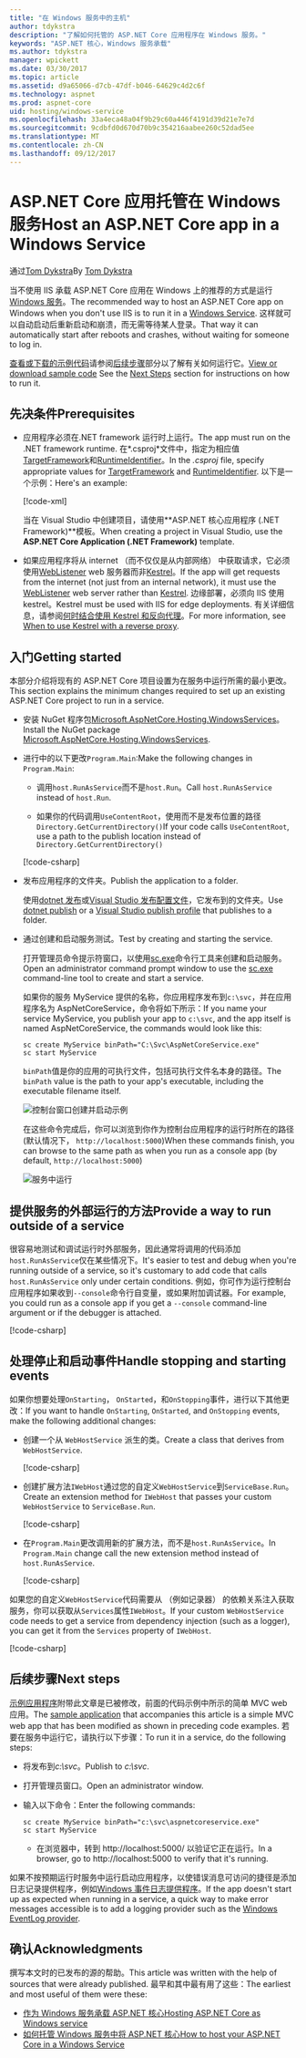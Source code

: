 ```yaml
---
title: "在 Windows 服务中的主机"
author: tdykstra
description: "了解如何托管的 ASP.NET Core 应用程序在 Windows 服务。"
keywords: "ASP.NET 核心，Windows 服务承载"
ms.author: tdykstra
manager: wpickett
ms.date: 03/30/2017
ms.topic: article
ms.assetid: d9a65066-d7cb-47df-b046-64629c4d2c6f
ms.technology: aspnet
ms.prod: aspnet-core
uid: hosting/windows-service
ms.openlocfilehash: 33a4eca48a04f9b29c60a446f4191d39d21e7e7d
ms.sourcegitcommit: 9cdbfd0d670d70b9c354216aabee260c52dad5ee
ms.translationtype: MT
ms.contentlocale: zh-CN
ms.lasthandoff: 09/12/2017
---
```

# <a name="host-an-aspnet-core-app-in-a-windows-service"></a><span data-ttu-id="e46e9-104">ASP.NET Core 应用托管在 Windows 服务</span><span class="sxs-lookup"><span data-stu-id="e46e9-104">Host an ASP.NET Core app in a Windows Service</span></span>

<span data-ttu-id="e46e9-105">通过[Tom Dykstra](https://github.com/tdykstra)</span><span class="sxs-lookup"><span data-stu-id="e46e9-105">By [Tom Dykstra](https://github.com/tdykstra)</span></span>

<span data-ttu-id="e46e9-106">当不使用 IIS 承载 ASP.NET Core 应用在 Windows 上的推荐的方式是运行[Windows 服务](https://docs.microsoft.com/dotnet/framework/windows-services/introduction-to-windows-service-applications)。</span><span class="sxs-lookup"><span data-stu-id="e46e9-106">The recommended way to host an ASP.NET Core app on Windows when you don't use IIS is to run it in a [Windows Service](https://docs.microsoft.com/dotnet/framework/windows-services/introduction-to-windows-service-applications).</span></span> <span data-ttu-id="e46e9-107">这样就可以自动启动后重新启动和崩溃，而无需等待某人登录。</span><span class="sxs-lookup"><span data-stu-id="e46e9-107">That way it can automatically start after reboots and crashes, without waiting for someone to log in.</span></span>

<span data-ttu-id="e46e9-108">[查看或下载的示例代码](https://github.com/aspnet/Docs/tree/master/aspnetcore/hosting/windows-service/sample)请参阅[后续步骤](#next-steps)部分以了解有关如何运行它。</span><span class="sxs-lookup"><span data-stu-id="e46e9-108">[View or download sample code](https://github.com/aspnet/Docs/tree/master/aspnetcore/hosting/windows-service/sample) See the [Next Steps](#next-steps) section for instructions on how to run it.</span></span>

## <a name="prerequisites"></a><span data-ttu-id="e46e9-109">先决条件</span><span class="sxs-lookup"><span data-stu-id="e46e9-109">Prerequisites</span></span>

* <span data-ttu-id="e46e9-110">应用程序必须在.NET framework 运行时上运行。</span><span class="sxs-lookup"><span data-stu-id="e46e9-110">The app must run on the .NET framework runtime.</span></span>  <span data-ttu-id="e46e9-111">在*.csproj*文件中，指定为相应值[TargetFramework](https://docs.microsoft.com/nuget/schema/target-frameworks)和[RuntimeIdentifier](https://docs.microsoft.com/dotnet/articles/core/rid-catalog)。</span><span class="sxs-lookup"><span data-stu-id="e46e9-111">In the *.csproj* file, specify appropriate values for [TargetFramework](https://docs.microsoft.com/nuget/schema/target-frameworks) and [RuntimeIdentifier](https://docs.microsoft.com/dotnet/articles/core/rid-catalog).</span></span> <span data-ttu-id="e46e9-112">以下是一个示例：</span><span class="sxs-lookup"><span data-stu-id="e46e9-112">Here's an example:</span></span>

  [!code-xml[](windows-service/sample/AspNetCoreService.csproj?range=3-6)]

  <span data-ttu-id="e46e9-113">当在 Visual Studio 中创建项目，请使用**ASP.NET 核心应用程序 (.NET Framework)**模板。</span><span class="sxs-lookup"><span data-stu-id="e46e9-113">When creating a project in Visual Studio, use the **ASP.NET Core Application (.NET Framework)** template.</span></span>

* <span data-ttu-id="e46e9-114">如果应用程序将从 internet （而不仅仅是从内部网络） 中获取请求，它必须使用[WebListener](xref:fundamentals/servers/weblistener) web 服务器而非[Kestrel](xref:fundamentals/servers/kestrel)。</span><span class="sxs-lookup"><span data-stu-id="e46e9-114">If the app will get requests from the internet (not just from an internal network), it must use the [WebListener](xref:fundamentals/servers/weblistener) web server rather than [Kestrel](xref:fundamentals/servers/kestrel).</span></span>  <span data-ttu-id="e46e9-115">边缘部署，必须向 IIS 使用 kestrel。</span><span class="sxs-lookup"><span data-stu-id="e46e9-115">Kestrel must be used with IIS for edge deployments.</span></span>  <span data-ttu-id="e46e9-116">有关详细信息，请参阅[何时结合使用 Kestrel 和反向代理](xref:fundamentals/servers/kestrel#when-to-use-kestrel-with-a-reverse-proxy)。</span><span class="sxs-lookup"><span data-stu-id="e46e9-116">For more information, see [When to use Kestrel with a reverse proxy](xref:fundamentals/servers/kestrel#when-to-use-kestrel-with-a-reverse-proxy).</span></span>

## <a name="getting-started"></a><span data-ttu-id="e46e9-117">入门</span><span class="sxs-lookup"><span data-stu-id="e46e9-117">Getting started</span></span>

<span data-ttu-id="e46e9-118">本部分介绍将现有的 ASP.NET Core 项目设置为在服务中运行所需的最小更改。</span><span class="sxs-lookup"><span data-stu-id="e46e9-118">This section explains the minimum changes required to set up an existing ASP.NET Core project to run in a service.</span></span>

* <span data-ttu-id="e46e9-119">安装 NuGet 程序包[Microsoft.AspNetCore.Hosting.WindowsServices](https://www.nuget.org/packages/Microsoft.AspNetCore.Hosting.WindowsServices/)。</span><span class="sxs-lookup"><span data-stu-id="e46e9-119">Install the NuGet package [Microsoft.AspNetCore.Hosting.WindowsServices](https://www.nuget.org/packages/Microsoft.AspNetCore.Hosting.WindowsServices/).</span></span>

* <span data-ttu-id="e46e9-120">进行中的以下更改`Program.Main`:</span><span class="sxs-lookup"><span data-stu-id="e46e9-120">Make the following changes in `Program.Main`:</span></span>
  
  * <span data-ttu-id="e46e9-121">调用`host.RunAsService`而不是`host.Run`。</span><span class="sxs-lookup"><span data-stu-id="e46e9-121">Call `host.RunAsService` instead of `host.Run`.</span></span>
  
  * <span data-ttu-id="e46e9-122">如果你的代码调用`UseContentRoot`，使用而不是发布位置的路径`Directory.GetCurrentDirectory()`</span><span class="sxs-lookup"><span data-stu-id="e46e9-122">If your code calls `UseContentRoot`, use a path to the publish location instead of `Directory.GetCurrentDirectory()`</span></span> 
  
  [!code-csharp[](windows-service/sample/Program.cs?name=ServiceOnly&highlight=3-4,8,14)]

* <span data-ttu-id="e46e9-123">发布应用程序的文件夹。</span><span class="sxs-lookup"><span data-stu-id="e46e9-123">Publish the application to a folder.</span></span>

  <span data-ttu-id="e46e9-124">使用[dotnet 发布](https://docs.microsoft.com/dotnet/articles/core/tools/dotnet-publish)或[Visual Studio 发布配置文件](xref:publishing/web-publishing-vs)，它发布到的文件夹。</span><span class="sxs-lookup"><span data-stu-id="e46e9-124">Use [dotnet publish](https://docs.microsoft.com/dotnet/articles/core/tools/dotnet-publish) or a [Visual Studio publish profile](xref:publishing/web-publishing-vs) that publishes to a folder.</span></span>

* <span data-ttu-id="e46e9-125">通过创建和启动服务测试。</span><span class="sxs-lookup"><span data-stu-id="e46e9-125">Test by creating and starting the service.</span></span>

  <span data-ttu-id="e46e9-126">打开管理员命令提示符窗口，以使用[sc.exe](https://technet.microsoft.com/library/bb490995)命令行工具来创建和启动服务。</span><span class="sxs-lookup"><span data-stu-id="e46e9-126">Open an administrator command prompt window to use the [sc.exe](https://technet.microsoft.com/library/bb490995) command-line tool to create and start a service.</span></span>  
  
  <span data-ttu-id="e46e9-127">如果你的服务 MyService 提供的名称，你应用程序发布到`c:\svc`，并在应用程序名为 AspNetCoreService，命令将如下所示：</span><span class="sxs-lookup"><span data-stu-id="e46e9-127">If you name your service MyService, you publish your app to `c:\svc`, and the app itself is named AspNetCoreService, the commands would look like this:</span></span>

  ```console
  sc create MyService binPath="C:\Svc\AspNetCoreService.exe"
  sc start MyService
  ```
  <span data-ttu-id="e46e9-128">`binPath`值是你的应用的可执行文件，包括可执行文件名本身的路径。</span><span class="sxs-lookup"><span data-stu-id="e46e9-128">The `binPath` value is the path to your app's executable, including the executable filename itself.</span></span>

  ![控制台窗口创建并启动示例](windows-service/_static/create-start.png)

  <span data-ttu-id="e46e9-130">在这些命令完成后，你可以浏览到你作为控制台应用程序的运行时所在的路径 (默认情况下， `http://localhost:5000`)</span><span class="sxs-lookup"><span data-stu-id="e46e9-130">When these commands finish, you can browse to the same path as when you run as a console app (by default, `http://localhost:5000`)</span></span>

  ![服务中运行](windows-service/_static/running-in-service.png)


## <a name="provide-a-way-to-run-outside-of-a-service"></a><span data-ttu-id="e46e9-132">提供服务的外部运行的方法</span><span class="sxs-lookup"><span data-stu-id="e46e9-132">Provide a way to run outside of a service</span></span>

<span data-ttu-id="e46e9-133">很容易地测试和调试运行时外部服务，因此通常将调用的代码添加`host.RunAsService`仅在某些情况下。</span><span class="sxs-lookup"><span data-stu-id="e46e9-133">It's easier to test and debug when you're running outside of a service, so it's customary to add code that calls `host.RunAsService` only under certain conditions.</span></span>  <span data-ttu-id="e46e9-134">例如，你可作为运行控制台应用程序如果收到`--console`命令行自变量，或如果附加调试器。</span><span class="sxs-lookup"><span data-stu-id="e46e9-134">For example, you could run as a console app if you get a `--console` command-line argument or if the debugger is attached.</span></span>

[!code-csharp[](windows-service/sample/Program.cs?name=ServiceOrConsole)]

## <a name="handle-stopping-and-starting-events"></a><span data-ttu-id="e46e9-135">处理停止和启动事件</span><span class="sxs-lookup"><span data-stu-id="e46e9-135">Handle stopping and starting events</span></span>

<span data-ttu-id="e46e9-136">如果你想要处理`OnStarting`， `OnStarted`，和`OnStopping`事件，进行以下其他更改：</span><span class="sxs-lookup"><span data-stu-id="e46e9-136">If you want to handle `OnStarting`, `OnStarted`, and `OnStopping` events, make the following additional changes:</span></span>

* <span data-ttu-id="e46e9-137">创建一个从 `WebHostService` 派生的类。</span><span class="sxs-lookup"><span data-stu-id="e46e9-137">Create a class that derives from `WebHostService`.</span></span>

  [!code-csharp[](windows-service/sample/CustomWebHostService.cs?name=NoLogging)]

* <span data-ttu-id="e46e9-138">创建扩展方法`IWebHost`通过您的自定义`WebHostService`到`ServiceBase.Run`。</span><span class="sxs-lookup"><span data-stu-id="e46e9-138">Create an extension method for `IWebHost` that passes your custom `WebHostService` to `ServiceBase.Run`.</span></span>

  [!code-csharp[](windows-service/sample/WebHostServiceExtensions.cs?name=ExtensionsClass)]

* <span data-ttu-id="e46e9-139">在`Program.Main`更改调用新的扩展方法，而不是`host.RunAsService`。</span><span class="sxs-lookup"><span data-stu-id="e46e9-139">In `Program.Main` change call the new extension method instead of `host.RunAsService`.</span></span>

  [!code-csharp[](windows-service/sample/Program.cs?name=HandleStopStart&highlight=26)]

<span data-ttu-id="e46e9-140">如果您的自定义`WebHostService`代码需要从 （例如记录器） 的依赖关系注入获取服务，你可以获取从`Services`属性`IWebHost`。</span><span class="sxs-lookup"><span data-stu-id="e46e9-140">If your custom `WebHostService` code needs to get a service from dependency injection (such as a logger), you can get it from the `Services` property of `IWebHost`.</span></span>

[!code-csharp[](windows-service/sample/CustomWebHostService.cs?name=Logging&highlight=7)]

## <a name="next-steps"></a><span data-ttu-id="e46e9-141">后续步骤</span><span class="sxs-lookup"><span data-stu-id="e46e9-141">Next steps</span></span>

<span data-ttu-id="e46e9-142">[示例应用程序](https://github.com/aspnet/Docs/tree/master/aspnetcore/hosting/windows-service/sample)附带此文章是已被修改，前面的代码示例中所示的简单 MVC web 应用。</span><span class="sxs-lookup"><span data-stu-id="e46e9-142">The [sample application](https://github.com/aspnet/Docs/tree/master/aspnetcore/hosting/windows-service/sample) that accompanies this article is a simple MVC web app that has been modified as shown in preceding code examples.</span></span>  <span data-ttu-id="e46e9-143">若要在服务中运行它，请执行以下步骤：</span><span class="sxs-lookup"><span data-stu-id="e46e9-143">To run it in a service, do the following steps:</span></span>

* <span data-ttu-id="e46e9-144">将发布到*c:\svc*。</span><span class="sxs-lookup"><span data-stu-id="e46e9-144">Publish to *c:\svc*.</span></span>

* <span data-ttu-id="e46e9-145">打开管理员窗口。</span><span class="sxs-lookup"><span data-stu-id="e46e9-145">Open an administrator window.</span></span>

* <span data-ttu-id="e46e9-146">输入以下命令：</span><span class="sxs-lookup"><span data-stu-id="e46e9-146">Enter the following commands:</span></span>

  ```console
  sc create MyService binPath="c:\svc\aspnetcoreservice.exe"
  sc start MyService
  ```

  * <span data-ttu-id="e46e9-147">在浏览器中，转到 http://localhost:5000/ 以验证它正在运行。</span><span class="sxs-lookup"><span data-stu-id="e46e9-147">In a browser, go to http://localhost:5000 to verify that it's running.</span></span>

<span data-ttu-id="e46e9-148">如果不按预期运行时服务中运行启动应用程序，以使错误消息可访问的捷径是添加日志记录提供程序，例如[Windows 事件日志提供程序](xref:fundamentals/logging#eventlog)。</span><span class="sxs-lookup"><span data-stu-id="e46e9-148">If the app doesn't start up as expected when running in a service, a quick way to make error messages accessible is to add a logging provider such as the [Windows EventLog provider](xref:fundamentals/logging#eventlog).</span></span>

## <a name="acknowledgments"></a><span data-ttu-id="e46e9-149">确认</span><span class="sxs-lookup"><span data-stu-id="e46e9-149">Acknowledgments</span></span>

<span data-ttu-id="e46e9-150">撰写本文时的已发布的源的帮助。</span><span class="sxs-lookup"><span data-stu-id="e46e9-150">This article was written with the help of sources that were already published.</span></span> <span data-ttu-id="e46e9-151">最早和其中最有用了这些：</span><span class="sxs-lookup"><span data-stu-id="e46e9-151">The earliest and most useful of them were these:</span></span>

* [<span data-ttu-id="e46e9-152">作为 Windows 服务承载 ASP.NET 核心</span><span class="sxs-lookup"><span data-stu-id="e46e9-152">Hosting ASP.NET Core as Windows service</span></span>](https://stackoverflow.com/questions/37346383/hosting-asp-net-core-as-windows-service/37464074)
* [<span data-ttu-id="e46e9-153">如何托管 Windows 服务中将 ASP.NET 核心</span><span class="sxs-lookup"><span data-stu-id="e46e9-153">How to host your ASP.NET Core in a Windows Service</span></span>](https://dotnetthoughts.net/how-to-host-your-aspnet-core-in-a-windows-service/)
